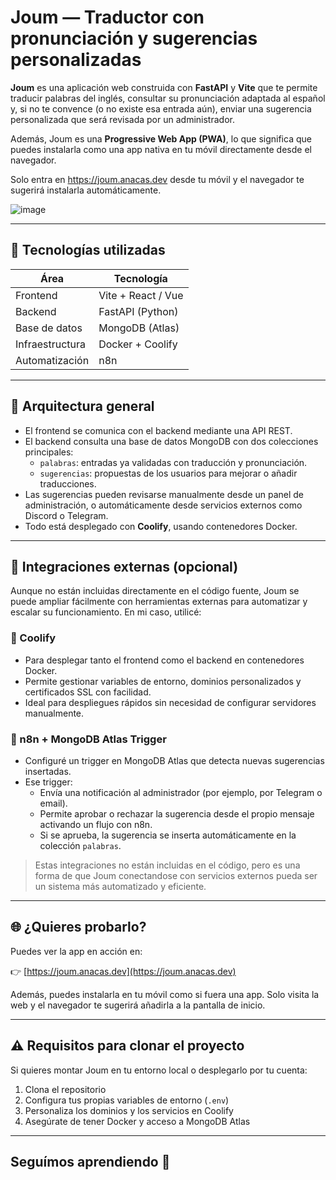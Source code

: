 # Joum — Traductor con pronunciación y sugerencias personalizadas

**Joum** es una aplicación web construida con **FastAPI** y **Vite** que te permite traducir palabras del inglés, consultar su pronunciación adaptada al español y, si no te convence (o no existe esa entrada aún), enviar una sugerencia personalizada que será revisada por un administrador.

Además, Joum es una **Progressive Web App (PWA)**, lo que significa que puedes instalarla como una app nativa en tu móvil directamente desde el navegador.

Solo entra en https://joum.anacas.dev desde tu móvil y el navegador te sugerirá instalarla automáticamente.



![image](https://github.com/user-attachments/assets/77a768c1-43a5-4c44-84fb-6c7d2975ca1a)



---

## 🚀 Tecnologías utilizadas

| Área            | Tecnología           |
|------------------|----------------------|
| Frontend         | Vite + React / Vue   |
| Backend          | FastAPI (Python)     |
| Base de datos    | MongoDB (Atlas)      |
| Infraestructura  | Docker + Coolify     |
| Automatización   | n8n                  |


---

## 🧩 Arquitectura general

- El frontend se comunica con el backend mediante una API REST.
- El backend consulta una base de datos MongoDB con dos colecciones principales:
  - `palabras`: entradas ya validadas con traducción y pronunciación.
  - `sugerencias`: propuestas de los usuarios para mejorar o añadir traducciones.
- Las sugerencias pueden revisarse manualmente desde un panel de administración, o automáticamente desde servicios externos como Discord o Telegram.
- Todo está desplegado con **Coolify**, usando contenedores Docker.

---

## 🧠 Integraciones externas (opcional)

Aunque no están incluidas directamente en el código fuente, Joum se puede ampliar fácilmente con herramientas externas para automatizar y escalar su funcionamiento. En mi caso, utilicé:

### 🔧 Coolify

- Para desplegar tanto el frontend como el backend en contenedores Docker.
- Permite gestionar variables de entorno, dominios personalizados y certificados SSL con facilidad.
- Ideal para despliegues rápidos sin necesidad de configurar servidores manualmente.

### 🔁 n8n + MongoDB Atlas Trigger

- Configuré un trigger en MongoDB Atlas que detecta nuevas sugerencias insertadas.
- Ese trigger:
  - Envía una notificación al administrador (por ejemplo, por Telegram o email).
  - Permite aprobar o rechazar la sugerencia desde el propio mensaje activando un flujo con n8n.
  - Si se aprueba, la sugerencia se inserta automáticamente en la colección `palabras`.

> Estas integraciones no están incluidas en el código, pero es una forma de que Joum conectandose con servicios externos pueda ser un sistema más automatizado y eficiente.


---

## 🌐 ¿Quieres probarlo?

Puedes ver la app en acción en:

👉 [https://joum.anacas.dev](https://joum.anacas.dev)

Además, puedes instalarla en tu móvil como si fuera una app. Solo visita la web y el navegador te sugerirá añadirla a la pantalla de inicio.

---

## ⚠️ Requisitos para clonar el proyecto

Si quieres montar Joum en tu entorno local o desplegarlo por tu cuenta:

1. Clona el repositorio
2. Configura tus propias variables de entorno (`.env`)
3. Personaliza los dominios y los servicios en Coolify
4. Asegúrate de tener Docker y acceso a MongoDB Atlas

---

## Seguímos aprendiendo 🚀



